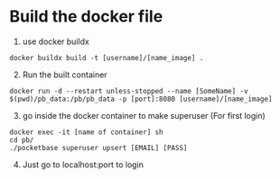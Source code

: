 # Build the docker file
1. use docker buildx 
```
docker buildx build -t [username]/[name_image] .
```
2. Run the built container 
```
docker run -d --restart unless-stopped --name [SomeName] -v $(pwd)/pb_data:/pb/pb_data -p [port]:8080 [username]/[name_image]
```
3. go inside the docker container to make superuser (For first login)
```
docker exec -it [name of container] sh
cd pb/
./pocketbase superuser upsert [EMAIL] [PASS]
```
4. Just go to localhost:port to login 